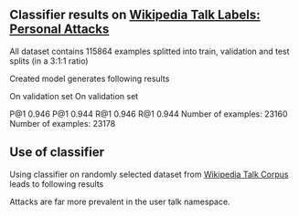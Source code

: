 ## Classifier results on [Wikipedia Talk Labels: Personal Attacks](https://figshare.com/articles/Wikipedia_Detox_Data/4054689)

All dataset contains 115864 examples splitted into train, validation and test splits (in a 3:1:1 ratio)  

Created model generates following results

On validation set             On validation set

P@1	0.946                     P@1	0.944
R@1	0.946                     R@1	0.944
Number of examples: 23160     Number of examples: 23178

## Use of classifier

Using classifier on randomly selected dataset from [Wikipedia Talk Corpus](https://figshare.com/articles/Wikipedia_Talk_Corpus/4264973)
leads to following results

Attacks are far more prevalent in the user talk namespace.
